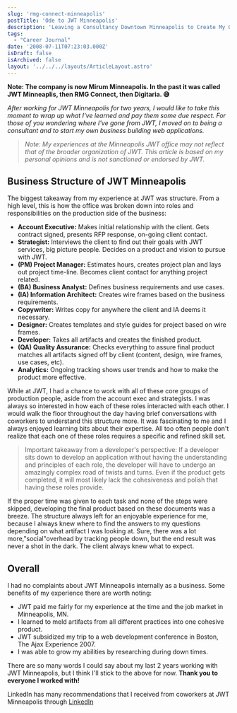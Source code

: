 ```yaml
---
slug: 'rmg-connect-minneapolis'
postTitle: 'Ode to JWT Minneapolis'
description: 'Leaving a Consultancy Downtown Minneapolis to Create My Own'
tags:
  - "Career Journal"
date: '2008-07-11T07:23:03.000Z'
isDraft: false
isArchived: false
layout: '../../../layouts/ArticleLayout.astro'
---
```


**Note: The company is now Mirum Minneapolis. In the past it was called JWT Minneaplis, then RMG Connect, then Digitaria. 😅**

_After working for JWT Minneapolis for two years, I would like to take this moment to wrap up what I've learned and pay them some due respect. For those of you wondering where I've gone from JWT, I moved on to being a consultant and to start my own business building web applications._

> _Note: My experiences at the Minneapolis JWT office may not reflect that of the broader organization of JWT. This article is based on my personal opinions and is not sanctioned or endorsed by JWT._

## Business Structure of JWT Minneapolis

The biggest takeaway from my experience at JWT was structure. From a high level, this is how the office was broken down into roles and responsibilities on the production side of the business:

- **Account Executive:** Makes initial relationship with the client. Gets contract signed, presents RFP response, on-going client contact.
- **Strategist:** Interviews the client to find out their goals with JWT services, big picture people. Decides on a product and vision to pursue with JWT.
- **(PM) Project Manager:** Estimates hours, creates project plan and lays out project time-line. Becomes client contact for anything project related.
- **(BA) Business Analyst:** Defines business requirements and use cases.
- **(IA) Information Architect:** Creates wire frames based on the business requirements.
- **Copywriter:** Writes copy for anywhere the client and IA deems it necessary.
- **Designer:** Creates templates and style guides for project based on wire frames.
- **Developer:** Takes all artifacts and creates the finished product.
- **(QA) Quality Assurance:** Checks everything to assure final product matches all artifacts signed off by client (content, design, wire frames, use cases, etc).
- **Analytics:** Ongoing tracking shows user trends and how to make the product more effective.

While at JWT, I had a chance to work with all of these core groups of production people, aside from the account exec and strategists. I was always so interested in how each of these roles interacted with each other. I would walk the floor throughout the day having brief conversations with coworkers to understand this structure more. It was fascinating to me and I always enjoyed learning bits about their expertise. All too often people don't realize that each one of these roles requires a specific and refined skill set.

> Important takeaway from a developer's perspective: If a developer sits down to develop an application without having the understanding and principles of each role, the developer will have to undergo an amazingly complex road of twists and turns. Even if the product gets completed, it will most likely lack the cohesiveness and polish that having these roles provide.

If the proper time was given to each task and none of the steps were skipped, developing the final product based on these documents was a breeze. The structure always left for an enjoyable experience for me, because I always knew where to find the answers to my questions depending on what artifact I was looking at. Sure, there was a lot more,"social"overhead by tracking people down, but the end result was never a shot in the dark. The client always knew what to expect.

## Overall

I had no complaints about JWT Minneapolis internally as a business. Some benefits of my experience there are worth noting:

- JWT paid me fairly for my experience at the time and the job market in Minneapolis, MN.
- I learned to meld artifacts from all different practices into one cohesive product.
- JWT subsidized my trip to a web development conference in Boston, The Ajax Experience 2007.
- I was able to grow my abilities by researching during down times.

There are so many words I could say about my last 2 years working with JWT Minneapolis, but I think I'll stick to the above for now. **Thank you to everyone I worked with!**

LinkedIn has many recommendations that I received from coworkers at JWT Minneapolis through [LinkedIn](http://www.linkedin.com/in/1marc)
